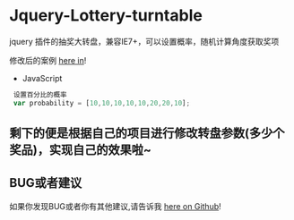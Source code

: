 # Jquery-Lottery-turntable

jquery 插件的抽奖大转盘，兼容IE7+，可以设置概率，随机计算角度获取奖项

修改后的案例 [here in](http://drinthing.xyz/plat)!

- JavaScript

```javascript
 设置百分比的概率
 var probability = [10,10,10,10,10,20,20,10];  
```

## 剩下的便是根据自己的项目进行修改转盘参数(多少个奖品)，实现自己的效果啦~

## BUG或者建议

如果你发现BUG或者你有其他建议,请告诉我 [here on Github](https://github.com/LKCheng/wow.js)!
